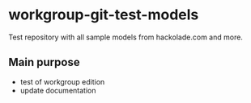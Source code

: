 # workgroup-git-test-models

Test repository with all sample models from hackolade.com and more.

## Main purpose

- test of workgroup edition
- update documentation
